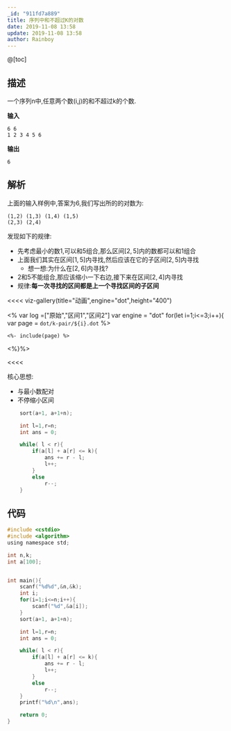 ```yaml
---
_id: "911fd7a889"
title: 序列中和不超过K的对数
date: 2019-11-08 13:58
update: 2019-11-08 13:58
author: Rainboy
---
```

@[toc]
## 描述

一个序列n中,任意两个数(i,j)的和不超过k的个数.


**输入**

```
6 6
1 2 3 4 5 6
```

**输出**

```
6
```

## 解析

上面的输入样例中,答案为$6$,我们写出所的的对数为:

```
(1,2) (1,3) (1,4) (1,5)
(2,3) (2,4)
```

发现如下的规律:

 - 先考虑最小的数$1$,可以和$5$组合,那么区间$[2,5]$内的数都可以和$1$组合
 - 上面我们其实在区间$[1,5]$内寻找,然后应该在它的子区间$[2,5]$内寻找
    - 想一想:为什么在$[2,6]$内寻找?
 - $2$和$5$不能组合,那应该缩小一下右边,接下来在区间$[2,4]$内寻找
 - 规律:**每一次寻找的区间都是上一个寻找区间的子区间**



<<<< viz-gallery(title="动画",engine="dot",height="400")

<% 
var log =["原始","区间1","区间2"]
var engine = "dot"
for(let i=1;i<=3;i++){
    var page = `dot/k-pair/${i}.dot`
%>

``` <%= engine || ""%> <%= log[i-1] || "" %>
<%- include(page) %>
```
<%}%>

<<<<

<!-- template start -->
核心思想:
 - 与最小数配对
 - 不停缩小区间

```c
    sort(a+1, a+1+n);

    int l=1,r=n;
    int ans = 0;

    while( l < r){
        if(a[l] + a[r] <= k){
            ans += r - l;
            l++;
        }
        else
            r--;
    }
```
<!-- template end -->

## 代码

```c
#include <cstdio>
#include <algorithm>
using namespace std;

int n,k;
int a[100];


int main(){
    scanf("%d%d",&n,&k);
    int i;
    for(i=1;i<=n;i++){
        scanf("%d",&a[i]);
    }
    sort(a+1, a+1+n);

    int l=1,r=n;
    int ans = 0;

    while( l < r){
        if(a[l] + a[r] <= k){
            ans += r - l;
            l++;
        }
        else
            r--;
    }
    printf("%d\n",ans);

    return 0;
}
```
